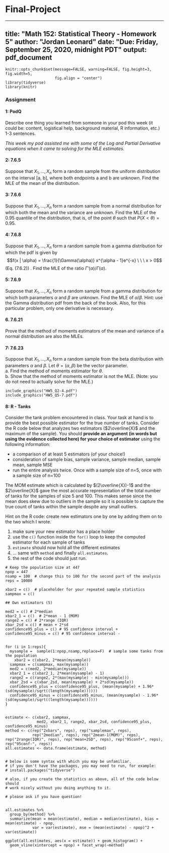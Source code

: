 # Final-Project
---
title: "Math 152: Statistical Theory - Homework 5"
author: "Jordan Leonard"
date: "Due: Friday, September 25, 2020, midnight PDT"
output: pdf_document
---


```{r warning=FALSE, comment=FALSE, message=FALSE, echo = FALSE}
knitr::opts_chunk$set(message=FALSE, warning=FALSE, fig.height=3, fig.width=5, 
                      fig.align = "center")
library(tidyverse)
library(knitr)
```


### Assignment

#### 1:  PodQ
Describe one thing you learned from someone in your pod this week (it could be: content, logistical help, background material, R information, etc.)  1-3 sentences.

*This week my pod assisted me with some of the Log and Partial Derivative equations when it came to solving for the MLE estimates.*


#### 2: 7.6.5

Suppose that $X_1, \ldots , X_n$ form a random sample from the uniform distribution on the interval [a, b], where both endpoints a and b are unknown. Find the MLE of the mean of the distribution.

#### 3: 7.6.6

Suppose that $X_1, \ldots , X_n$  form a random sample from a normal distribution for which both the mean and the variance are unknown. Find the MLE of the 0.95 quantile of the distribution, that is, of the point $\theta$ such that $P(X < \theta) = 0.95.$

#### 4: 7.6.8

Suppose that  $X_1, \ldots , X_n$ form a random sample from a gamma distribution for which the pdf is given by $$f(x | \alpha) = \frac{1}{\Gamma(\alpha)} x^{\alpha - 1}e^{-x} \ \ \ x > 0$$
(Eq. (7.6.2)) . Find the MLE of the ratio $\Gamma'(\alpha) / \Gamma(\alpha)$.  

#### 5: 7.6.9

Suppose that $X_1, \ldots , X_n$  form a random sample from
a gamma distribution for which both parameters $\alpha$ and $\beta$
are unknown. Find the MLE of $\alpha / \beta$.  Hint:  use the Gamma distribution pdf from the back of the book.  Also, for this particular problem, only one derivative is necessary.

#### 6. 7.6.21

Prove that the method of moments estimators of the
mean and variance of a normal distribution are also the
MLEs.


#### 7: 7.6.23

Suppose that $X_1, \ldots , X_n$ form a random sample from the beta distribution with parameters $\alpha$ and $\beta$. Let $\theta = (\alpha, \beta)$ be the vector parameter.  
a. Find the method of moments estimator for $\theta$.  
b. Show that the method of moments estimator is not the MLE. (Note: you do not need to actually solve for the MLE.)  


```{r, echo=FALSE}
include_graphics("HW5_Q2-4.pdf")
include_graphics("HW5_Q5-7.pdf")
```

#### 8: R - Tanks

Consider the tank problem encountered in class.  Your task at hand is to provide the best possible estimator for the true number of tanks.   Consider the R code below that analyzes two estimators ($2\overline{X}$ and the maximum of the sample).    You should **provide an argument (in words but using the evidence collected here) for your choice of estimator** using the following information:

* a comparison of at least 5 estimators (of your choice!)
* consideration of sample bias, sample variance, sample median, sample mean, sample MSE
* run the entire analysis twice.  Once with a sample size of n=5, once with a sample size of n=100

The MOM estimate which is calculated by $(2\overline{X})-1$ and the $2\overline{X}$ gave the most accurate representation of the total number of tanks for the samples of size 5 and 100. This makes sense since the mean does skew due to outliers in the sample so it is possible to capture the true count of tanks within the sample despite any small outliers.

Hint on the R code:  create new estimators one by one by adding them on to the two which I wrote.

1. make sure your new estimator has a place holder
2. use the `c()` function inside the `for()` loop to keep the computed estimator for each sample of tanks
3. `estimate` should now hold all the different estimates
4. ... same with `method` and finally `all.estimates`.
5. the rest of the code should just run.

```{r fig.width=7, fig.height=6}
# Keep the population size at 447
npop = 447
nsamp = 100  # change this to 100 for the second part of the analysis
reps = 10000

xbar2 = c()  # placeholder for your repeated sample statistics
sampmax = c()

## Own estimators (5)

med2 = c() # 2*median
xbar2_1 = c()  # 2*mean - 1 (MOM)
range2 = c() # 2*range (IQR)
xbar_2sd = c() # mean + 2*sd
confidence95_plus = c() # 95 confidence interval +
confidence95_minus = c() # 95 confidence interval -


for (i in 1:reps){
  mysample =  sample(1:npop,nsamp,replace=F)  # sample some tanks from the population
	xbar2 = c(xbar2, 2*mean(mysample))
  sampmax = c(sampmax, max(mysample))
  med2 = c(med2, 2*median(mysample))
  xbar2_1 = c(xbar2_1, 2*mean(mysample) - 1)
  range2 = c(range2, 2*(max(mysample) - min(mysample)))
  xbar_2sd = c(xbar_2sd, mean(mysample) + 2*sd(mysample))
  confidence95_plus = c(confidence95_plus, (mean(mysample) + 1.96*(sd(mysample)/sqrt((length(mysample))))))
  confidence95_minus = c(confidence95_minus, (mean(mysample) - 1.96*(sd(mysample)/sqrt((length(mysample))))))
}


estimate <- c(xbar2, sampmax, 
              med2, xbar2_1, range2, xbar_2sd, confidence95_plus, confidence95_minus)
method <- c(rep("2xbars", reps), rep("samplemax", reps), 
            rep("2median", reps), rep("2mean-1(MOM)", reps), rep("2range(IQR)", reps), rep("mean+2SD", reps), rep("95conf+", reps), rep("95conf-", reps))
all.estimates <- data.frame(estimate, method)


# below is some syntax with which you may be unfamiliar.  
# if you don't have the packages, you may need to run, for example:
# install.packages("tidyverse")

# also, if you create the statistics as above, all of the code below should 
# work nicely without you doing anything to it.

# please ask if you have question!


all.estimates %>%
  group_by(method) %>%
  summarize(mean = mean(estimate), median = median(estimate), bias = mean(estimate) - npop, 
            var = var(estimate), mse = (mean(estimate) - npop)^2 + var(estimate))
  
ggplot(all.estimates, aes(x = estimate)) + geom_histogram() +
  geom_vline(xintercept = npop) + facet_wrap(~method)


```
